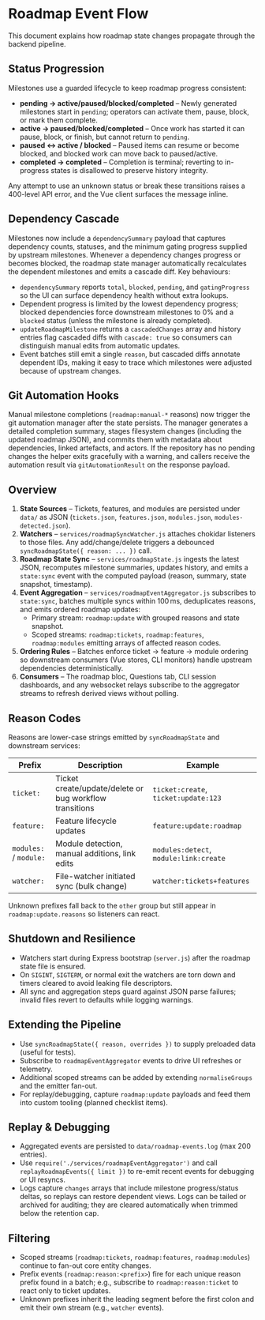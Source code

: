 # Roadmap Event Flow

This document explains how roadmap state changes propagate through the backend pipeline.

## Status Progression

Milestones use a guarded lifecycle to keep roadmap progress consistent:

- **pending → active/paused/blocked/completed** – Newly generated milestones start in `pending`; operators can activate them, pause, block, or mark them complete.
- **active → paused/blocked/completed** – Once work has started it can pause, block, or finish, but cannot return to `pending`.
- **paused ↔ active / blocked** – Paused items can resume or become blocked, and blocked work can move back to paused/active.
- **completed → completed** – Completion is terminal; reverting to in-progress states is disallowed to preserve history integrity.

Any attempt to use an unknown status or break these transitions raises a 400-level API error, and the Vue client surfaces the message inline.

## Dependency Cascade

Milestones now include a `dependencySummary` payload that captures dependency counts, statuses, and the minimum gating progress supplied by upstream milestones. Whenever a dependency changes progress or becomes blocked, the roadmap state manager automatically recalculates the dependent milestones and emits a cascade diff. Key behaviours:

- `dependencySummary` reports `total`, `blocked`, `pending`, and `gatingProgress` so the UI can surface dependency health without extra lookups.
- Dependent progress is limited by the lowest dependency progress; blocked dependencies force downstream milestones to 0% and a `blocked` status (unless the milestone is already completed).
- `updateRoadmapMilestone` returns a `cascadedChanges` array and history entries flag cascaded diffs with `cascade: true` so consumers can distinguish manual edits from automatic updates.
- Event batches still emit a single `reason`, but cascaded diffs annotate dependent IDs, making it easy to trace which milestones were adjusted because of upstream changes.

## Git Automation Hooks

Manual milestone completions (`roadmap:manual-*` reasons) now trigger the git automation manager after the state persists. The manager generates a detailed completion summary, stages filesystem changes (including the updated roadmap JSON), and commits them with metadata about dependencies, linked artefacts, and actors. If the repository has no pending changes the helper exits gracefully with a warning, and callers receive the automation result via `gitAutomationResult` on the response payload.

## Overview

1. **State Sources** – Tickets, features, and modules are persisted under `data/` as JSON (`tickets.json`, `features.json`, `modules.json`, `modules-detected.json`).
2. **Watchers** – `services/roadmapSyncWatcher.js` attaches chokidar listeners to those files. Any add/change/delete triggers a debounced `syncRoadmapState({ reason: ... })` call.
3. **Roadmap State Sync** – `services/roadmapState.js` ingests the latest JSON, recomputes milestone summaries, updates history, and emits a `state:sync` event with the computed payload (reason, summary, state snapshot, timestamp).
4. **Event Aggregation** – `services/roadmapEventAggregator.js` subscribes to `state:sync`, batches multiple syncs within 100 ms, deduplicates reasons, and emits ordered roadmap updates:
   - Primary stream: `roadmap:update` with grouped reasons and state snapshot.
   - Scoped streams: `roadmap:tickets`, `roadmap:features`, `roadmap:modules` emitting arrays of affected reason codes.
5. **Ordering Rules** – Batches enforce ticket → feature → module ordering so downstream consumers (Vue stores, CLI monitors) handle upstream dependencies deterministically.
6. **Consumers** – The roadmap bloc, Questions tab, CLI session dashboards, and any websocket relays subscribe to the aggregator streams to refresh derived views without polling.

## Reason Codes

Reasons are lower-case strings emitted by `syncRoadmapState` and downstream services:

| Prefix | Description | Example |
|--------|-------------|---------|
| `ticket:` | Ticket create/update/delete or bug workflow transitions | `ticket:create`, `ticket:update:123` |
| `feature:` | Feature lifecycle updates | `feature:update:roadmap` |
| `modules:` / `module:` | Module detection, manual additions, link edits | `modules:detect`, `module:link:create` |
| `watcher:` | File-watcher initiated sync (bulk change) | `watcher:tickets+features` |

Unknown prefixes fall back to the `other` group but still appear in `roadmap:update.reasons` so listeners can react.

## Shutdown and Resilience

- Watchers start during Express bootstrap (`server.js`) after the roadmap state file is ensured.
- On `SIGINT`, `SIGTERM`, or normal exit the watchers are torn down and timers cleared to avoid leaking file descriptors.
- All sync and aggregation steps guard against JSON parse failures; invalid files revert to defaults while logging warnings.

## Extending the Pipeline

- Use `syncRoadmapState({ reason, overrides })` to supply preloaded data (useful for tests).
- Subscribe to `roadmapEventAggregator` events to drive UI refreshes or telemetry.
- Additional scoped streams can be added by extending `normaliseGroups` and the emitter fan-out.
- For replay/debugging, capture `roadmap:update` payloads and feed them into custom tooling (planned checklist items).

## Replay & Debugging

- Aggregated events are persisted to `data/roadmap-events.log` (max 200 entries).
- Use `require('./services/roadmapEventAggregator')` and call `replayRoadmapEvents({ limit })` to re-emit recent events for debugging or UI resyncs.
- Logs capture `changes` arrays that include milestone progress/status deltas, so replays can restore dependent views. Logs can be tailed or archived for auditing; they are cleared automatically when trimmed below the retention cap.

## Filtering

- Scoped streams (`roadmap:tickets`, `roadmap:features`, `roadmap:modules`) continue to fan-out core entity changes.
- Prefix events (`roadmap:reason:<prefix>`) fire for each unique reason prefix found in a batch; e.g., subscribe to `roadmap:reason:ticket` to react only to ticket updates.
- Unknown prefixes inherit the leading segment before the first colon and emit their own stream (e.g., `watcher` events).
